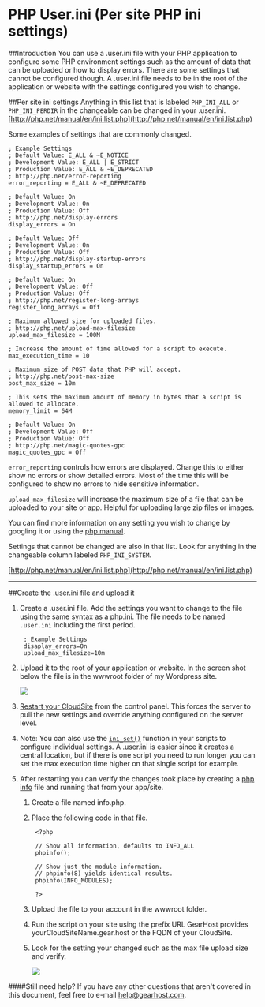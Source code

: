 PHP User.ini (Per site PHP ini settings)
==================

##Introduction
You can use a .user.ini file with your PHP application to configure some PHP environment settings such as the amount of data that can be uploaded or how to display errors. There are some settings that cannot be configured though. A .user.ini file needs to be in the root of the application or website with the settings configured you wish to change. 


##Per site ini settings
Anything in this list that is labeled `PHP_INI_ALL` or `PHP_INI_PERDIR` in the changeable can be changed in your .user.ini. [http://php.net/manual/en/ini.list.php](http://php.net/manual/en/ini.list.php)

Some examples of settings that are commonly changed. 

    ; Example Settings 
	; Default Value: E_ALL & ~E_NOTICE
	; Development Value: E_ALL | E_STRICT
	; Production Value: E_ALL & ~E_DEPRECATED
	; http://php.net/error-reporting   
    error_reporting = E_ALL & ~E_DEPRECATED

	; Default Value: On
	; Development Value: On
	; Production Value: Off
	; http://php.net/display-errors
    display_errors = On

	; Default Value: Off
	; Development Value: On
	; Production Value: Off
	; http://php.net/display-startup-errors
    display_startup_errors = On

	; Default Value: On
	; Development Value: Off
	; Production Value: Off
	; http://php.net/register-long-arrays
	register_long_arrays = Off
    
	; Maximum allowed size for uploaded files.
	; http://php.net/upload-max-filesize
	upload_max_filesize = 100M

	; Increase the amount of time allowed for a script to execute.
	max_execution_time = 10

	; Maximum size of POST data that PHP will accept.
	; http://php.net/post-max-size
	post_max_size = 10m

	; This sets the maximum amount of memory in bytes that a script is allowed to allocate.
	memory_limit = 64M

	; Default Value: On
	; Development Value: Off
	; Production Value: Off
	; http://php.net/magic-quotes-gpc
	magic_quotes_gpc = Off

`error_reporting` controls how errors are displayed. Change this to either show no errors or show detailed errors. Most of the time this will be configured to show no errors to hide sensitive information. 

`upload_max_filesize` will increase the maximum size of a file that can be uploaded to your site or app. Helpful for uploading large zip files or images.  

You can find more information on any setting you wish to change by googling it or using the [php manual](http://php.net/manual/en/). 

Settings that cannot be changed are also in that list. Look for anything in the changeable column labeled `PHP_INI_SYSTEM`.  

[http://php.net/manual/en/ini.list.php](http://php.net/manual/en/ini.list.php)
***
##Create the .user.ini file and upload it

1. Create a .user.ini file. Add the settings you want to change to the file using the same syntax as a php.ini. The file needs to be named `.user.ini` including the first period. 

        ; Example Settings
    	disaplay_errors=On
    	upload_max_filesize=10m

2. Upload it to the root of your application or website. In the screen shot below the file is in the wwwroot folder of my Wordpress site.

	![](http://i.imgur.com/2u48NNe.png)
 
3. [Restart your CloudSite](https://www.gearhost.com/documentation/restart-cloudsite) from the control panel. This forces the server to pull the new settings and override anything configured on the server level. 
4. Note: You can also use the [`ini_set()`](http://php.net/manual/en/function.ini-set.php) function in your scripts to configure individual settings. A .user.ini is easier since it creates a central location, but if there is one script you need to run longer you can set the max execution time higher on that single script for example.
5. After restarting you can verify the changes took place by creating a [php info](http://php.net/manual/en/function.phpinfo.php) file and running that from your app/site. 
	1. Create a file named info.php.
	2. Place the following code in that file. 

		    <?php
		    
		    // Show all information, defaults to INFO_ALL
		    phpinfo();
		    
		    // Show just the module information.
		    // phpinfo(8) yields identical results.
		    phpinfo(INFO_MODULES);
		    
		    ?>

	3. Upload the file to your account in the wwwroot folder. 
	4. Run the script on your site using the prefix URL GearHost provides yourCloudSiteName.gear.host or the FQDN of your CloudSite.
	5. Look for the setting your changed such as the max file upload size and verify. 


		![](http://i.imgur.com/4Avviju.png)

####Still need help?
If you have any other questions that aren't covered in this document, feel free to e-mail <help@gearhost.com>.